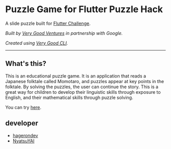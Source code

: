 # Puzzle Game for Flutter Puzzle Hack

A slide puzzle built for [Flutter Challenge](https://flutterhack.devpost.com/).

*Built by [Very Good Ventures][very_good_ventures_link] in partnership with Google.*

*Created using [Very Good CLI][very_good_cli_link].*

---

## What's this?

This is an educational puzzle game. It is an application that reads a Japanese folktale called Momotaro, and puzzles appear at key points in the folktale. By solving the puzzles, the user can continue the story. This is a great way for children to develop their linguistic skills through exposure to English, and their mathematical skills through puzzle solving.

You can try [here](https://puzzle.hageron.com/).

## developer
- [hagerondev](https://github.com/hagerondev)
- [NyatsuYAI](https://github.com/NyatsuYAI)



[coverage_badge]: coverage_badge.svg
[flutter_localizations_link]: https://api.flutter.dev/flutter/flutter_localizations/flutter_localizations-library.html
[internationalization_link]: https://flutter.dev/docs/development/accessibility-and-localization/internationalization
[license_badge]: https://img.shields.io/badge/license-MIT-blue.svg
[license_link]: https://opensource.org/licenses/MIT
[very_good_analysis_badge]: https://img.shields.io/badge/style-very_good_analysis-B22C89.svg
[very_good_analysis_link]: https://pub.dev/packages/very_good_analysis
[very_good_cli_link]: https://github.com/VeryGoodOpenSource/very_good_cli
[very_good_ventures_link]: https://verygood.ventures/
[logo]: art/header.png